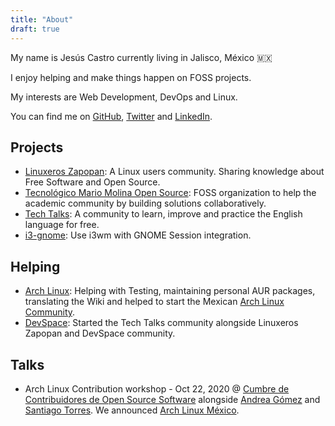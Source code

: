 ```yaml
---
title: "About"
draft: true
---
```


My name is Jesús Castro currently living in Jalisco, México 🇲🇽

I enjoy helping and make things happen on FOSS projects.

My interests are Web Development, DevOps and Linux.

You can find me on [GitHub](https://github.com/jcstr), [Twitter](https://twitter.com/gccstr) and [LinkedIn](https://linkedin.com/in/jcstr).

## Projects
* [Linuxeros Zapopan](https:t.me/linuxeroszapopan): A Linux users community. Sharing knowledge about Free Software and Open Source.
* [Tecnológico Mario Molina Open Source](https://github.com/osstecmm): FOSS organization to help the academic community by building solutions collaboratively.
* [Tech Talks](https://t.me/techntalks): A community to learn, improve and practice the English language for free.  
* [i3-gnome](https://github.com/i3-gnome/i3-gnome): Use i3wm with GNOME Session integration.

## Helping
* [Arch Linux](https://wiki.archlinux.org/index.php/User:51v4n): Helping with Testing, maintaining personal AUR packages, translating the Wiki and helped to start the Mexican [Arch Linux Community](https://archlinux.mx).
* [DevSpace](https://devspace.mx): Started the Tech Talks community alongside Linuxeros Zapopan and DevSpace community. 

## Talks
* Arch Linux Contribution workshop - Oct 22, 2020 @ [Cumbre de Contribuidores de Open Source Software](https://www.youtube.com/watch?v=a4KpbdGiwtk) alongside [Andrea Gómez](https://github.com/da-edra) and [Santiago Torres](https://badhomb.re). We announced [Arch Linux México](https://archlinux.mx).